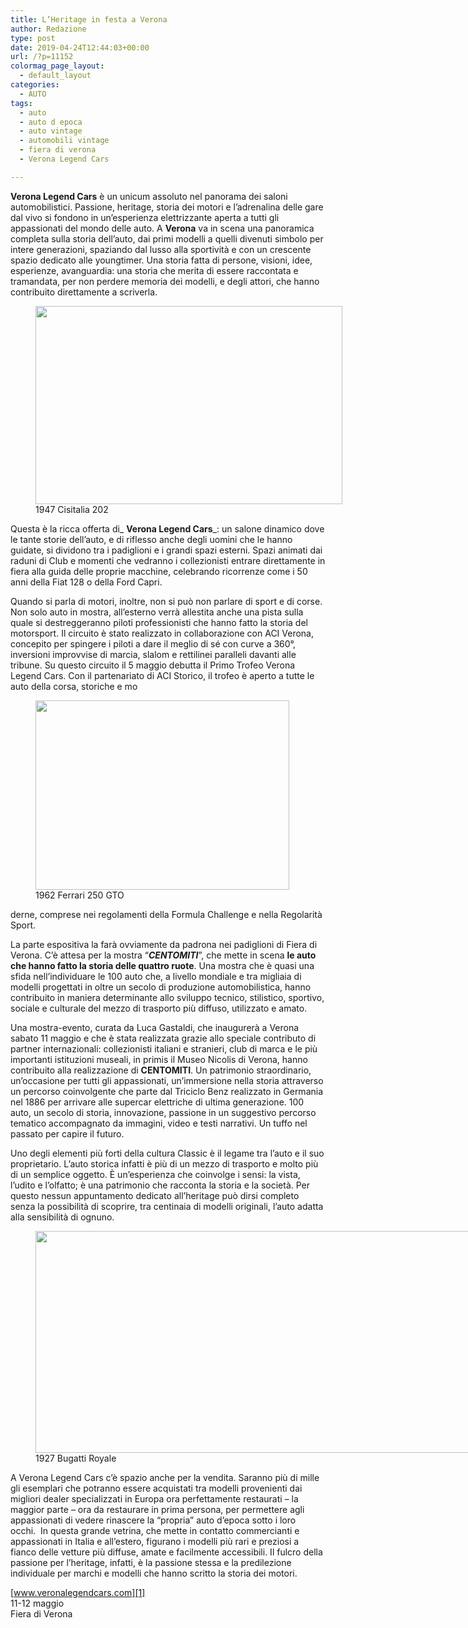 ```yaml
---
title: L’Heritage in festa a Verona
author: Redazione
type: post
date: 2019-04-24T12:44:03+00:00
url: /?p=11152
colormag_page_layout:
  - default_layout
categories:
  - AUTO
tags:
  - auto
  - auto d epoca
  - auto vintage
  - automobili vintage
  - fiera di verona
  - Verona Legend Cars

---
```

**Verona Legend Cars** è un unicum assoluto nel panorama dei saloni automobilistici. Passione, heritage, storia dei motori e l’adrenalina delle gare dal vivo si fondono in un’esperienza elettrizzante aperta a tutti gli appassionati del mondo delle auto. A **Verona** va in scena una panoramica completa sulla storia dell’auto, dai primi modelli a quelli divenuti simbolo per intere generazioni, spaziando dal lusso alla sportività e con un crescente spazio dedicato alle youngtimer. Una storia fatta di persone, visioni, idee, esperienze, avanguardia: una storia che merita di essere raccontata e tramandata, per non perdere memoria dei modelli, e degli attori, che hanno contribuito direttamente a scriverla.

<figure id="attachment_11155" aria-describedby="caption-attachment-11155" style="width: 491px" class="wp-caption alignleft"><img decoding="async" loading="lazy" class="wp-image-11155 " src="https://progressonline.it/wp-content/uploads/2019/04/1947_Cisitalia_202-1024x663.jpg" alt="" width="491" height="317" /><figcaption id="caption-attachment-11155" class="wp-caption-text">1947 Cisitalia 202</figcaption></figure>

Questa è la ricca offerta di_ **Verona Legend Cars**_: un salone dinamico dove le tante storie dell’auto, e di riflesso anche degli uomini che le hanno guidate, si dividono tra i padiglioni e i grandi spazi esterni. Spazi animati dai raduni di Club e momenti che vedranno i collezionisti entrare direttamente in fiera alla guida delle proprie macchine, celebrando ricorrenze come i 50 anni della Fiat 128 o della Ford Capri.

Quando si parla di motori, inoltre, non si può non parlare di sport e di corse. Non solo auto in mostra, all’esterno verrà allestita anche una pista sulla quale si destreggeranno piloti professionisti che hanno fatto la storia del motorsport. Il circuito è stato realizzato in collaborazione con ACI Verona, concepito per spingere i piloti a dare il meglio di sé con curve a 360°, inversioni improvvise di marcia, slalom e rettilinei paralleli davanti alle tribune. Su questo circuito il 5 maggio debutta il Primo Trofeo Verona Legend Cars. Con il partenariato di ACI Storico, il trofeo è aperto a tutte le auto della corsa, storiche e mo

<figure id="attachment_11154" aria-describedby="caption-attachment-11154" style="width: 406px" class="wp-caption alignright"><img decoding="async" loading="lazy" class="wp-image-11154 " src="https://progressonline.it/wp-content/uploads/2019/04/1962_Ferrari_250_GTO-1024x765.jpg" alt="" width="406" height="303" /><figcaption id="caption-attachment-11154" class="wp-caption-text">1962 Ferrari 250 GTO</figcaption></figure>

derne, comprese nei regolamenti della Formula Challenge e nella Regolarità Sport.

La parte espositiva la farà ovviamente da padrona nei padiglioni di Fiera di Verona. C’è attesa per la mostra “**_CENTOMITI_**”, che mette in scena **le auto che hanno fatto la storia delle quattro ruote**. Una mostra che è quasi una sfida nell’individuare le 100 auto che, a livello mondiale e tra migliaia di modelli progettati in oltre un secolo di produzione automobilistica, hanno contribuito in maniera determinante allo sviluppo tecnico, stilistico, sportivo, sociale e culturale del mezzo di trasporto più diffuso, utilizzato e amato.

Una mostra-evento, curata da Luca Gastaldi, che inaugurerà a Verona sabato 11 maggio e che è stata realizzata grazie allo speciale contributo di partner internazionali: collezionisti italiani e stranieri, club di marca e le più importanti istituzioni museali, in primis il Museo Nicolis di Verona, hanno contribuito alla realizzazione di **CENTOMITI**. Un patrimonio straordinario, un’occasione per tutti gli appassionati, un’immersione nella storia attraverso un percorso coinvolgente che parte dal Triciclo Benz realizzato in Germania nel 1886 per arrivare alle supercar elettriche di ultima generazione. 100 auto, un secolo di storia, innovazione, passione in un suggestivo percorso tematico accompagnato da immagini, video e testi narrativi. Un tuffo nel passato per capire il futuro.

Uno degli elementi più forti della cultura Classic è il legame tra l’auto e il suo proprietario. L’auto storica infatti è più di un mezzo di trasporto e molto più di un semplice oggetto. È un’esperienza che coinvolge i sensi: la vista, l’udito e l’olfatto; è una patrimonio che racconta la storia e la società. Per questo nessun appuntamento dedicato all’heritage può dirsi completo senza la possibilità di scoprire, tra centinaia di modelli originali, l’auto adatta alla sensibilità di ognuno.

<figure id="attachment_11153" aria-describedby="caption-attachment-11153" style="width: 800px" class="wp-caption aligncenter"><img decoding="async" loading="lazy" class="wp-image-11153 size-full" src="https://progressonline.it/wp-content/uploads/2019/04/1927_Bugatti_Royale.jpg.800x0_q85.jpg" alt="" width="800" height="355" /><figcaption id="caption-attachment-11153" class="wp-caption-text">1927 Bugatti Royale</figcaption></figure>

A Verona Legend Cars c’è spazio anche per la vendita. Saranno più di mille gli esemplari che potranno essere acquistati tra modelli provenienti dai migliori dealer specializzati in Europa ora perfettamente restaurati – la maggior parte – ora da restaurare in prima persona, per permettere agli appassionati di vedere rinascere la “propria” auto d’epoca sotto i loro occhi.  In questa grande vetrina, che mette in contatto commercianti e appassionati in Italia e all’estero, figurano i modelli più rari e preziosi a fianco delle vetture più diffuse, amate e facilmente accessibili. Il fulcro della passione per l’heritage, infatti, è la passione stessa e la predilezione individuale per marchi e modelli che hanno scritto la storia dei motori.

[www.veronalegendcars.com][1]  
11-12 maggio  
Fiera di Verona

 [1]: https://www.veronalegendcars.com